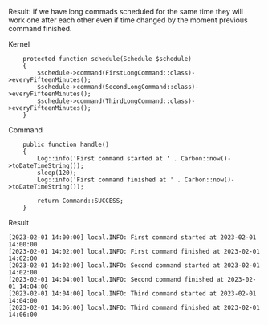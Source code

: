 Result: if we have long commads scheduled for the same time they will work one after each other even if time changed by the moment previous command finished.


Kernel
```
    protected function schedule(Schedule $schedule)
    {
        $schedule->command(FirstLongCommand::class)->everyFifteenMinutes();
        $schedule->command(SecondLongCommand::class)->everyFifteenMinutes();
        $schedule->command(ThirdLongCommand::class)->everyFifteenMinutes();
    }
```

Command
```
    public function handle()
    {
        Log::info('First command started at ' . Carbon::now()->toDateTimeString());
        sleep(120);
        Log::info('First command finished at ' . Carbon::now()->toDateTimeString());

        return Command::SUCCESS;
    }
```

Result
```
[2023-02-01 14:00:00] local.INFO: First command started at 2023-02-01 14:00:00  
[2023-02-01 14:02:00] local.INFO: First command finished at 2023-02-01 14:02:00  
[2023-02-01 14:02:00] local.INFO: Second command started at 2023-02-01 14:02:00  
[2023-02-01 14:04:00] local.INFO: Second command finished at 2023-02-01 14:04:00  
[2023-02-01 14:04:00] local.INFO: Third command started at 2023-02-01 14:04:00  
[2023-02-01 14:06:00] local.INFO: Third command finished at 2023-02-01 14:06:00  
```
